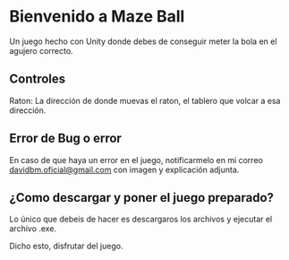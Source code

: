 # Bienvenido a Maze Ball
Un juego hecho con Unity donde debes de conseguir meter la bola en el agujero correcto.
## Controles
Raton: La dirección de donde muevas el raton, el tablero que volcar a esa dirección.

## Error de Bug o error
En caso de que haya un error en el juego, notificarmelo en mi correo davidbm.oficial@gmail.com con imagen y explicación adjunta.
## ¿Como descargar y poner el juego preparado?
Lo único que debeis de hacer es descargaros los archivos y ejecutar el archivo .exe.

Dicho esto, disfrutar del juego.

